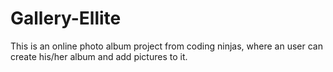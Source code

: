 <h1>Gallery-Ellite</h1>
This is an online photo album project from coding ninjas, where an user can create his/her album and add pictures to it.
